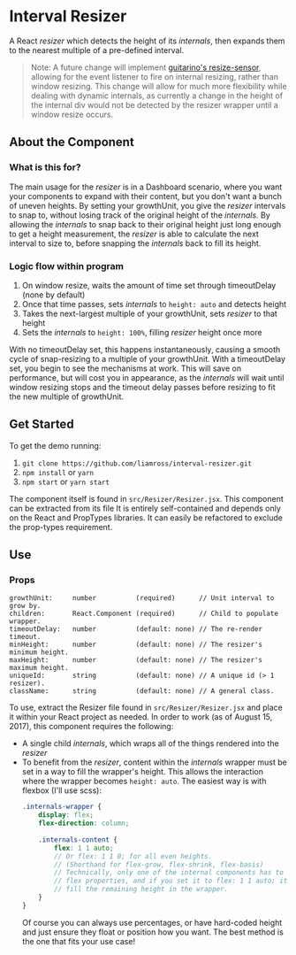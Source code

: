 # Interval Resizer

A React *resizer* which detects the height of its *internals*, then expands them
to the nearest multiple of a pre-defined interval.

> Note: A future change will implement
[guitarino's resize-sensor](https://github.com/guitarino/resize-sensor),
allowing for the event listener to fire on internal resizing, rather than window
resizing. This change will allow for much more flexibility while dealing with
dynamic internals, as currently a change in the height of the internal div would
not be detected by the resizer wrapper until a window resize occurs.

## About the Component

### What is this for?
The main usage for the *resizer* is in a Dashboard scenario, where you want your
components to expand with their content, but you don't want a bunch of uneven
heights. By setting your growthUnit, you give the *resizer* intervals to snap
to, without losing track of the original height of the *internals*. By allowing
the *internals* to snap back to their original height just long enough to get a
height measurement, the *resizer* is able to calculate the next interval to size
to, before snapping the *internals* back to fill its height.

### Logic flow within program
1. On window resize, waits the amount of time set through timeoutDelay (none by
default)
1. Once that time passes, sets *internals* to `height: auto` and detects height
1. Takes the next-largest multiple of your growthUnit, sets *resizer* to 
that height
1. Sets the *internals* to `height: 100%`, filling *resizer* height once more

With no timeoutDelay set, this happens instantaneously, causing a smooth cycle 
of snap-resizing to a multiple of your growthUnit. With a timeoutDelay set, you
begin to see the mechanisms at work. This will save on performance, but will
cost you in appearance, as the *internals* will wait until window resizing stops
and the timeout delay passes before resizing to fit the new multiple of
growthUnit.

## Get Started
To get the demo running:
1. `git clone https://github.com/liamross/interval-resizer.git`
1. `npm install` or `yarn`
1. `npm start` or `yarn start`

The component itself is found in `src/Resizer/Resizer.jsx`. This component can
be extracted from its file It is entirely self-contained and depends only on the
React and PropTypes libraries. It can easily be refactored to exclude the
prop-types requirement.

## Use

### Props
```
growthUnit:     number          (required)      // Unit interval to grow by.
children:       React.Component (required)      // Child to populate wrapper.
timeoutDelay:   number          (default: none) // The re-render timeout.
minHeight:      number          (default: none) // The resizer's minimum height.
maxHeight:      number          (default: none) // The resizer's maximum height.
uniqueId:       string          (default: none) // A unique id (> 1 resizer).
className:      string          (default: none) // A general class.
```

To use, extract the Resizer file found in `src/Resizer/Resizer.jsx` and place it
within your React project as needed. In order to work (as of August 15, 2017),
this component requires the following:
- A single child *internals*, which wraps all of the things rendered into the
*resizer*
- To benefit from the *resizer*, content within the *internals* wrapper must be
set in a way to fill the wrapper's height. This allows the interaction where the
wrapper becomes `height: auto`. The easiest way is with flexbox (I'll use 
scss):  
    ```scss
    .internals-wrapper {
        display: flex;
        flex-direction: column;
        
        .internals-content {
            flex: 1 1 auto; 
            // Or flex: 1 1 0; for all even heights.
            // (Shorthand for flex-grow, flex-shrink, flex-basis)
            // Technically, only one of the internal components has to have any
            // flex properties, and if you set it to flex: 1 1 auto; it will
            // fill the remaining height in the wrapper.
        }
    }
    ```  
    Of course you can always use percentages, or have hard-coded height and just
    ensure they float or position how you want. The best method is the one that
    fits your use case!
